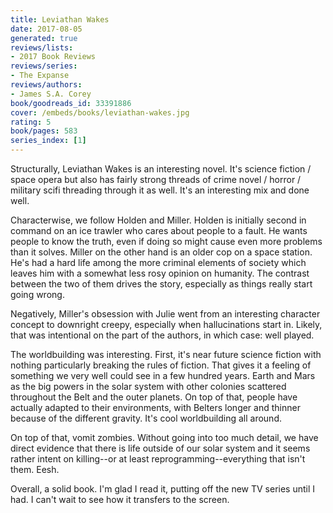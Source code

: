 ```yaml
---
title: Leviathan Wakes
date: 2017-08-05
generated: true
reviews/lists:
- 2017 Book Reviews
reviews/series:
- The Expanse
reviews/authors:
- James S.A. Corey
book/goodreads_id: 33391886
cover: /embeds/books/leviathan-wakes.jpg
rating: 5
book/pages: 583
series_index: [1]
---
```

Structurally, Leviathan Wakes is an interesting novel. It's science fiction / space opera but also has fairly strong threads of crime novel / horror / military scifi threading through it as well. It's an interesting mix and done well.  

Characterwise, we follow Holden and Miller. Holden is initially second in command on an ice trawler who cares about people to a fault. He wants people to know the truth, even if doing so might cause even more problems than it solves. Miller on the other hand is an older cop on a space station. He's had a hard life among the more criminal elements of society which leaves him with a somewhat less rosy opinion on humanity. The contrast between the two of them drives the story, especially as things really start going wrong.  

<!--more-->

Negatively, Miller's obsession with Julie went from an interesting character concept to downright creepy, especially when hallucinations start in. Likely, that was intentional on the part of the authors, in which case: well played.  

The worldbuilding was interesting. First, it's near future science fiction with nothing particularly breaking the rules of fiction. That gives it a feeling of something we very well could see in a few hundred years. Earth and Mars as the big powers in the solar system with other colonies scattered throughout the Belt and the outer planets. On top of that, people have actually adapted to their environments, with Belters longer and thinner because of the different gravity. It's cool worldbuilding all around.  

On top of that, vomit zombies. Without going into too much detail, we have direct evidence that there is life outside of our solar system and it seems rather intent on killing--or at least reprogramming--everything that isn't them. Eesh.  

Overall, a solid book. I'm glad I read it, putting off the new TV series until I had. I can't wait to see how it transfers to the screen.